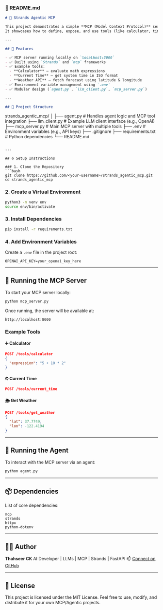
### 🧠 **README.md**

```markdown
# 🧩 Strands Agentic MCP

This project demonstrates a simple **MCP (Model Context Protocol)** server and agent system built using **Strands** and **MCP** frameworks.  
It showcases how to define, expose, and use tools (like calculator, time, or weather retrieval) through a local MCP server that can be accessed by an agent client.

---

## 🚀 Features

- ✅ MCP server running locally on `localhost:8000`
- ✅ Built using `Strands` and `mcp` frameworks
- ✅ Example tools:
  - **Calculator** – evaluate math expressions
  - **Current Time** – get system time in ISO format
  - **Weather API** – fetch forecast using latitude & longitude
- ✅ Environment variable management using `.env`
- ✅ Modular design (`agent.py`, `llm_client.py`, `mcp_server.py`)

---

## 📂 Project Structure

```

strands_agentic_mcp/
│
├── agent.py             # Handles agent logic and MCP tool integration
├── llm_client.py        # Example LLM client interface (e.g., OpenAI)
├── mcp_server.py        # Main MCP server with multiple tools
├── .env                 # Environment variables (e.g., API keys)
├── .gitignore
├── requirements.txt     # Python dependencies
└── README.md

````

---

## ⚙️ Setup Instructions

### 1. Clone the Repository
```bash
git clone https://github.com/<your-username>/strands_agentic_mcp.git
cd strands_agentic_mcp
````

### 2. Create a Virtual Environment

```bash
python3 -m venv env
source env/bin/activate
```

### 3. Install Dependencies

```bash
pip install -r requirements.txt
```

### 4. Add Environment Variables

Create a `.env` file in the project root:

```env
OPENAI_API_KEY=your_openai_key_here
```

---

## 🧠 Running the MCP Server

To start your MCP server locally:

```bash
python mcp_server.py
```

Once running, the server will be available at:

```
http://localhost:8000
```

### Example Tools

#### ➕ Calculator

```json
POST /tools/calculator
{
  "expression": "5 + 10 * 2"
}
```

#### ⏰ Current Time

```json
POST /tools/current_time
```

#### 🌦 Get Weather

```json
POST /tools/get_weather
{
  "lat": 37.7749,
  "lon": -122.4194
}
```

---

## 🧩 Running the Agent

To interact with the MCP server via an agent:

```bash
python agent.py
```

---

## 📦 Dependencies

List of core dependencies:

```
mcp
strands
httpx
python-dotenv
```

---

## 🧑‍💻 Author

**Thahseer CK**
AI Developer | LLMs | MCP | Strands | FastAPI
📫 [Connect on GitHub](https://github.com/itsmethahseer)

---

## 🪪 License

This project is licensed under the MIT License.
Feel free to use, modify, and distribute it for your own MCP/Agentic projects.
